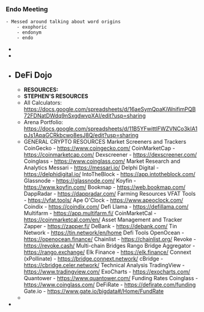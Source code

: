 ### Endo Meeting
	- Messed around talking about word origins
		- exophoric
		- endonym
		- endo
-
-
- ## DeFi Dojo
	- **RESOURCES:**
	- **STEPHEN'S RESOURCES**
	- All Calculators: https://docs.google.com/spreadsheets/d/16aeSymQpaKiWnifimPQB72FDNatDWdq9nSxgdwvpXAI/edit?usp=sharing
	- Arena Portfolio: https://docs.google.com/spreadsheets/d/11B5YFwittlFWZVNCo3kIA1pJs1ApaGCRkbcwo8esJ8Q/edit?usp=sharing
	- GENERAL CRYPTO RESOURCES
	  Market Screeners and Trackers
	  CoinGecko - https://www.coingecko.com/
	  CoinMarketCap - https://coinmarketcap.com/
	  Dexscreener - https://dexscreener.com/
	  Coinglass - https://www.coinglass.com/
	  Market Research and Analytics
	  Messari - https://messari.io/
	  Delphi Digital - https://delphidigital.io/
	  IntoTheBlock - https://app.intotheblock.com/
	  Glassnode - https://glassnode.com/
	  Koyfin - https://www.koyfin.com/
	  Bookmap - https://web.bookmap.com/
	  DappRadar - https://dappradar.com/
	  Farming Resources
	  VFAT Tools - https://vfat.tools/
	  Ape O'Clock - https://www.apeoclock.com/
	  Coindix - https://coindix.com/
	  Defi Llama - https://defillama.com/
	  Multifarm - https://app.multifarm.fi/
	  CoinMarketCal - https://coinmarketcal.com/en/
	  Asset Management and Tracker
	  Zapper - https://zapper.fi/
	  DeBank - https://debank.com/
	  Tin Network - https://tin.network/en/home
	  Defi Tools
	  OpenOcean - https://openocean.finance/
	  Chainlist - https://chainlist.org/
	  Revoke - https://revoke.cash/
	  Multi-chain Bridges
	  Rango Bridge Aggregator - https://rango.exchange/
	  Elk Finance - https://elk.finance/
	  Connext (xPollinate) - https://bridge.connext.network/
	  cBridge -https://cbridge.celer.network/
	  Technical Analysis
	  TradingView - https://www.tradingview.com/
	  ExoCharts - https://exocharts.com/
	  Quantower - https://www.quantower.com/
	  Funding Rates
	  Coinglass - https://www.coinglass.com/
	  DeFiRate - https://defirate.com/funding
	  Gate.io - https://www.gate.io/bigdata#/Home/FundRate
	-
-